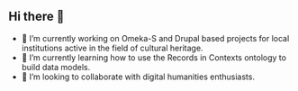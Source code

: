 ## Hi there 👋

- 🔭 I’m currently working on Omeka-S and Drupal based projects for local institutions active in the field of cultural heritage.
- 🌱 I’m currently learning how to use the Records in Contexts ontology to build data models.
- 👯 I’m looking to collaborate with digital humanities enthusiasts.

